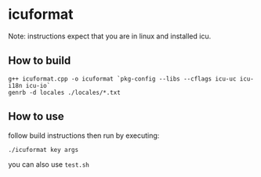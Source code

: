 # icuformat

Note: instructions expect that you are in linux and installed icu.

## How to build
```
g++ icuformat.cpp -o icuformat `pkg-config --libs --cflags icu-uc icu-i18n icu-io`
genrb -d locales ./locales/*.txt
```
## How to use
follow build instructions then run by executing:

```
./icuformat key args
```

you can also use `test.sh`
